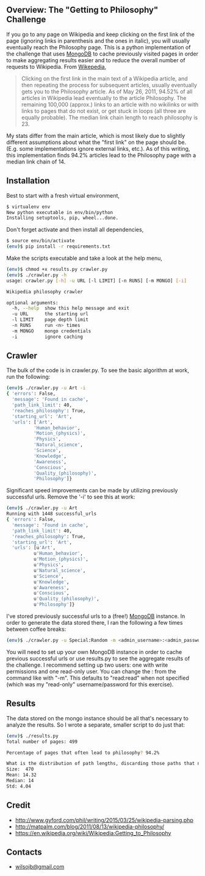 ## Overview: The "Getting to Philosophy" Challenge
If you go to any page on Wikipedia and keep clicking on the first link of the page (ignoring links in parenthesis and the ones in italic), you will usually eventually reach the Philosophy page. This is a python implementation of the challenge that uses [MongoDB](https://mlab.com) to cache previously visited pages in order to make aggregating results easier and to reduce the overall number of requests to Wikipedia. From [Wikepedia](https://en.wikipedia.org/wiki/Wikipedia:Getting_to_Philosophy),

> Clicking on the first link in the main text of a Wikipedia article, and then repeating the process for subsequent articles, usually eventually gets you to the Philosophy article. As of May 26, 2011, 94.52% of all articles in Wikipedia lead eventually to the article Philosophy. The remaining 100,000 (approx.) links to an article with no wikilinks or with links to pages that do not exist, or get stuck in loops (all three are equally probable). The median link chain length to reach philosophy is 23.

My stats differ from the main article, which is most likely due to slightly different assumptions about what the "first link" on the page should be. (E.g. some implementations ignore external links, etc.). As of this writing, this implementation finds 94.2% articles lead to the Philosophy page with a median link chain of 14.


## Installation

Best to start with a fresh virtual environment,

```bash
$ virtualenv env
New python executable in env/bin/python
Installing setuptools, pip, wheel...done.
```

Don't forget activate and then install all dependencies,

```bash
$ source env/bin/activate
(env)$ pip install -r requirements.txt
```

Make the scripts executable and take a look at the help menu,

```bash
(env)$ chmod +x results.py crawler.py
(env)$ ./crawler.py -h
usage: crawler.py [-h] -u URL [-l LIMIT] [-n RUNS] [-m MONGO] [-i]

Wikipedia philosophy crawler

optional arguments:
  -h, --help  show this help message and exit
  -u URL      the starting url
  -l LIMIT    page depth limit
  -n RUNS     run <n> times
  -m MONGO    mongo credentials
  -i          ignore caching
```

## Crawler

The bulk of the code is in crawler.py. To see the basic algorithm at work, run the following:

```bash
(env)$ ./crawler.py -u Art -i
{ 'errors': False,
  'message': 'Found in cache',
  'path_link_limit': 40,
  'reaches_philosophy': True,
  'starting_url': 'Art',
  'urls': ['Art',
          'Human_behavior',
          'Motion_(physics)',
          'Physics',
          'Natural_science',
          'Science',
          'Knowledge',
          'Awareness',
          'Conscious',
          'Quality_(philosophy)',
          'Philosophy']}
```

Significant speed improvements can be made by utilizing previously successful urls. Remove the '-i' to see this at work:

```bash
(env)$ ./crawler.py -u Art
Running with 1448 successful_urls
{ 'errors': False,
  'message': 'Found in cache',
  'path_link_limit': 40,
  'reaches_philosophy': True,
  'starting_url': 'Art',
  'urls': [u'Art',
          u'Human_behavior',
          u'Motion_(physics)',
          u'Physics',
          u'Natural_science',
          u'Science',
          u'Knowledge',
          u'Awareness',
          u'Conscious',
          u'Quality_(philosophy)',
          u'Philosophy']}
```

I've stored previously successful urls to a (free!) [MongoDB](https://mlab.com) instance. In order to generate the data stored there, I ran the following a few times between coffee breaks:

```bash
(env)$ ./crawler.py -u Special:Random -m <admin_username>:<admin_password> -n 50
```

You will need to set up your own MongoDB instance in order to cache previous successful urls or use results.py to see the aggregate results of the challenge. I recommend setting up two users: one with write permissions and one read-only user. You can change the <username>:<password> from the command like with "-m". This defaults to "read:read" when not specified (which was my "read-only" username/password for this exercise).


## Results

The data stored on the mongo instance should be all that's necessary to analyze the results. So I wrote a separate, smaller script to do just that:

```bash
(env)$ ./results.py
Total number of pages: 499

Percentage of pages that often lead to philosophy? 94.2%

What is the distribution of path lengths, discarding those paths that never reach the Philosophy page?
Size:  470
Mean: 14.32
Median: 14
Std: 4.04
```

## Credit
+ http://www.gyford.com/phil/writing/2015/03/25/wikipedia-parsing.php
+ http://matpalm.com/blog/2011/08/13/wikipedia-philosophy/
+ https://en.wikipedia.org/wiki/Wikipedia:Getting_to_Philosophy

## Contacts
 * <wilsojb@gmail.com>
